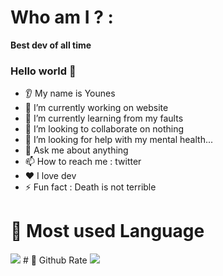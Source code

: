 # Who am I ? :
<b>Best dev of all time</b>
### Hello world 👋
* 👂 My name is Younes
* 🔭 I’m currently working on website
* 🌱 I’m currently learning from my faults
* 🤝 I’m looking to collaborate on nothing
* 🤔 I’m looking for help with my mental health...
* 💬 Ask me about anything
* 📫 How to reach me : twitter
* ❤️ I love dev
* ⚡ Fun fact : Death is not terrible
# 🦠 Most used Language
<img src="https://github-readme-stats.vercel.app/api/top-langs?username=Younesdev12&layout=compact&theme=dark"/>
# 🦠 Github Rate
<img src="https://github-readme-stats.vercel.app/api?username=Younesdev12&show_icons=true&theme=dark"/>
